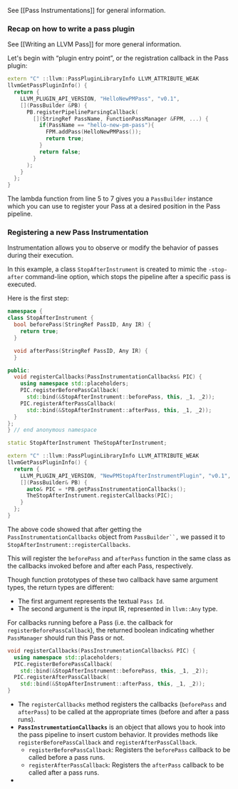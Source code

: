 See [[Pass Instrumentations]] for general information.


### Recap on how to write a pass plugin
See [[Writing an LLVM Pass]] for more general information.

Let's begin with “plugin entry point”, or the registration callback in the Pass plugin:
```cpp
extern "C" ::llvm::PassPluginLibraryInfo LLVM_ATTRIBUTE_WEAK
llvmGetPassPluginInfo() {
  return {
    LLVM_PLUGIN_API_VERSION, "HelloNewPMPass", "v0.1",
    [](PassBuilder &PB) {
      PB.registerPipelineParsingCallback(
        [](StringRef PassName, FunctionPassManager &FPM, ...) {
          if(PassName == "hello-new-pm-pass"){
            FPM.addPass(HelloNewPMPass());
            return true;
          }
          return false;
        }
      );
    }
  };
}
```

The lambda function from line 5 to 7 gives you a `PassBuilder` instance which you can use to register your Pass at a desired position in the Pass pipeline. 

### Registering a new Pass Instrumentation
Instrumentation allows you to observe or modify the behavior of passes during their execution.

In this example, a class `StopAfterInstrument` is created to mimic the `-stop-after` command-line option, which stops the pipeline after a specific pass is executed.

Here is the first step:
```cpp
namespace {
class StopAfterInstrument {
  bool beforePass(StringRef PassID, Any IR) {
    return true;
  }

  void afterPass(StringRef PassID, Any IR) {
  }

public:
  void registerCallbacks(PassInstrumentationCallbacks& PIC) {
    using namespace std::placeholders;
    PIC.registerBeforePassCallback(
      std::bind(&StopAfterInstrument::beforePass, this, _1, _2));
    PIC.registerAfterPassCallback(
      std::bind(&StopAfterInstrument::afterPass, this, _1, _2));
  }
};
} // end anonymous namespace

static StopAfterInstrument TheStopAfterInstrument;

extern "C" ::llvm::PassPluginLibraryInfo LLVM_ATTRIBUTE_WEAK
llvmGetPassPluginInfo() {
  return {
    LLVM_PLUGIN_API_VERSION, "NewPMStopAfterInstrumentPlugin", "v0.1",
    [](PassBuilder& PB) {
      auto& PIC = *PB.getPassInstrumentationCallbacks();
      TheStopAfterInstrument.registerCallbacks(PIC);
    }
  };
}
```

The above code showed that after getting the `PassInstrumentationCallbacks` object from `PassBuilder``,` we passed it to `StopAfterInstrument::registerCallbacks`.

This will register the `beforePass` and `afterPass` function in the same class as the callbacks invoked before and after each Pass, respectively.

Though function prototypes of these two callback have same argument types, the return types are different:
- The first argument represents the textual `Pass Id`.
- The second argument is the input IR, represented in `llvm::Any` type.

For callbacks running before a Pass (i.e. the callback for `registerBeforePassCallback`), the returned boolean indicating whether `PassManager` should run this Pass or not.


```cpp
void registerCallbacks(PassInstrumentationCallbacks& PIC) {
  using namespace std::placeholders;
  PIC.registerBeforePassCallback(
    std::bind(&StopAfterInstrument::beforePass, this, _1, _2));
  PIC.registerAfterPassCallback(
    std::bind(&StopAfterInstrument::afterPass, this, _1, _2));
}
```
- The `registerCallbacks` method registers the callbacks (`beforePass` and `afterPass`) to be called at the appropriate times (before and after a pass runs).
- **`PassInstrumentationCallbacks`** is an object that allows you to hook into the pass pipeline to insert custom behavior. It provides methods like `registerBeforePassCallback` and `registerAfterPassCallback`.
	- `registerBeforePassCallback`: Registers the `beforePass` callback to be called before a pass runs.
	- `registerAfterPassCallback`: Registers the `afterPass` callback to be called after a pass runs.
- 
